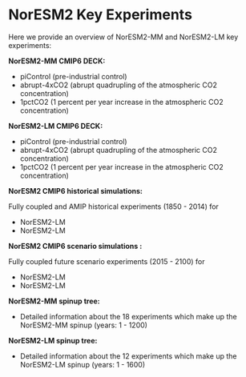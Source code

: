 # NorESM2 Key Experiments

Here we provide an overview of NorESM2-MM and NorESM2-LM key experiments:

**NorESM2-MM CMIP6 DECK:**
- piControl (pre-industrial control)
- abrupt-4xCO2 (abrupt quadrupling of the atmospheric CO2 concentration)
- 1pctCO2 (1 percent per year increase in the atmospheric CO2 concentration)

**NorESM2-LM CMIP6 DECK:** 
- piControl (pre-industrial control)
- abrupt-4xCO2 (abrupt quadrupling of the atmospheric CO2 concentration)
- 1pctCO2 (1 percent per year increase in the atmospheric CO2 concentration)

**NorESM2 CMIP6 historical simulations:**

Fully coupled and AMIP historical experiments (1850 - 2014) for
- NorESM2-LM
- NorESM2-LM

**NorESM2 CMIP6 scenario simulations :**

Fully coupled future scenario experiments (2015 - 2100) for
- NorESM2-LM
- NorESM2-LM


**NorESM2-MM spinup tree:**
- Detailed information about the 18 experiments which make up the NorESM2-MM spinup (years: 1 - 1200)

**NorESM2-LM spinup tree:** 
- Detailed information about the 12 experiments which make up the NorESM2-LM spinup (years: 1 - 1600)
